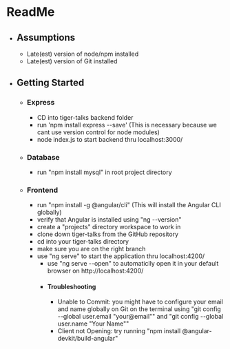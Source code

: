 # ReadMe

* ## Assumptions
    * Late(est) version of node/npm installed
    * Late(est) version of Git installed

* ## Getting Started

    * ### Express
        * CD into tiger-talks backend folder
        * run 'npm install express --save' (This is necessary because we cant use version control for node  modules)
        * node index.js to start backend thru localhost:3000/

    * ### Database
        * run "npm install mysql" in root project directory

    * ### Frontend
        * run "npm install -g @angular/cli" (This will install the Angular CLI globally)
        * verify that Angular is installed using "ng --version"
        * create a "projects" directory workspace to work in
        * clone down tiger-talks from the GitHub repository
        * cd into your tiger-talks directory
        * make sure you are on the right branch
        * use "ng serve" to start the application thru localhost:4200/
            * use "ng serve --open" to automaticlly open it in your default browser on http://localhost:4200/
            * #### Troubleshooting
                * Unable to Commit: you might have to configure your email and name globally on Git on the terminal using "git config --global user.email "your@email"" and "git config --global user.name "Your Name""
                * Client not Opening: try running "npm install @angular-devkit/build-angular"
